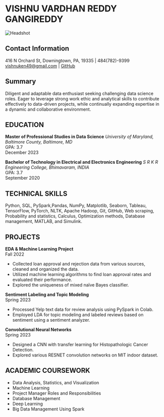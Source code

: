 # VISHNU VARDHAN REDDY GANGIREDDY
![Headshot](https://github.com/vishnu-50213/UMBC-DATA606-FALL2023-MONDAY/blob/main/NH7A9728.JPG) 

## Contact Information
416 N Orchard St, Downingtown, PA, 19335 | 484(782)-9399  
vishnuken49@gmail.com | [GitHub](https://github.com/vishnu-50213)

## Summary
Diligent and adaptable data enthusiast seeking challenging data science roles. Eager to leverage strong work ethic and analytical skills to contribute effectively to data-driven projects, while continually expanding expertise in a dynamic and collaborative environment.

## EDUCATION

**Master of Professional Studies in Data Science**
*University of Maryland, Baltimore County, Baltimore, MD*  
GPA: 3.7  
December 2023

**Bachelor of Technology in Electrical and Electronics Engineering**
*S R K R Engineering College, Bhimavaram, INDIA*  
GPA: 3.7  
September 2020

## TECHNICAL SKILLS

Python, SQL, PySpark,Pandas, NumPy, Matplotlib, Seaborn, Tableau, TensorFlow, PyTorch, NLTK, Apache Hadoop, Git, GitHub, Web scraping, Probability and statistics, Calculus, Optimization methods, Database management, MATLAB, and Simulink.

## PROJECTS

**EDA & Machine Learning Project**  
Fall 2022  
- Collected loan approval and rejection data from various sources, cleaned and organized the data.
- Utilized machine learning algorithms to find loan approval rates and evaluated their performance.
- Explored the uniqueness of mixed naïve Bayes classifier.

**Sentiment Labeling and Topic Modeling**  
Spring 2023  
- Processed Yelp text data for review analysis using PySpark in Colab.
- Employed LDA for topic modeling and labeled reviews based on sentiment using a sentiment analyzer.

**Convolutional Neural Networks**  
Spring 2023  
- Designed a CNN with transfer learning for Histopathologic Cancer Detection.
- Explored various RESNET convolution networks on MIT indoor dataset.

## ACADEMIC COURSEWORK

- Data Analysis, Statistics, and Visualization
- Machine Learning
- Project Manager Roles and Responsibilities
- Database Management
- Deep Learning
- Big Data Management Using Spark
